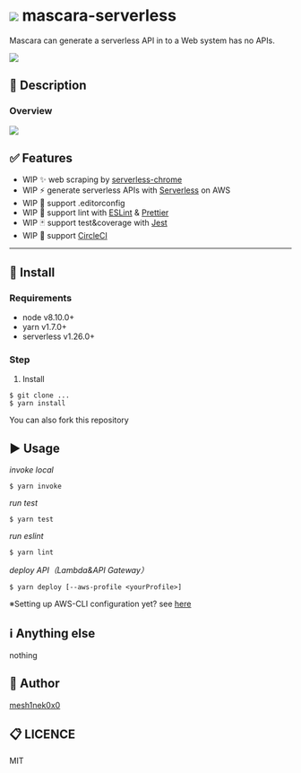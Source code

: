 # ![](https://dummyimage.com/32&text=mascara) mascara-serverless
<!-- add logo image if you like -->

Mascara can generate a serverless API in to a Web system has no APIs.
<!-- One sentence about your product and what it dose.-->

![](	https://img.shields.io/circleci/project/github/RedSparr0w/node-csgo-parser.svg)
<!-- add ci status badge -->

## :pushpin: Description

### Overview

![](https://dummyimage.com/320x160&text=wip)
<!-- add gif image if you like -->

## :white_check_mark: Features
<!-- list up your product features. -->
- WIP :sparkles: web scraping by  [serverless-chrome](https://github.com/adieuadieu/serverless-chrome)
- WIP :zap: generate serverless APIs with [Serverless](https://serverless.com/) on AWS
- WIP :art: support .editorconfig
- WIP :shirt: support lint with [ESLint](https://eslint.org/) & [Prettier](https://prettier.io/)
- WIP :black_joker: support test&coverage with [Jest](https://facebook.github.io/jest/)
- WIP :arrows_counterclockwise: support [CircleCI](https://circleci.com/)
---

## :floppy_disk: Install
### Requirements
<!-- show dependencies first -->
* node v8.10.0+
* yarn v1.7.0+
* serverless v1.26.0+

### Step
1. Install
```
$ git clone ...
$ yarn install
```
You can also fork this repository

## :arrow_forward: Usage
<!-- show basic usage -->

*invoke local*
```
$ yarn invoke
```

*run test*
```
$ yarn test
```

*run eslint*
```
$ yarn lint
```

*deploy API（Lambda&API Gateway）*
```
$ yarn deploy [--aws-profile <yourProfile>]
```

※Setting up AWS-CLI configuration yet? see [here](https://docs.aws.amazon.com/cli/latest/userguide/cli-config-files.html)

## :information_source: Anything else
<!-- show how to test, how to contribute -->
nothing

## :pencil: Author
[mesh1nek0x0](https://github.com/mesh1nek0x0)

## :clipboard: LICENCE
MIT
